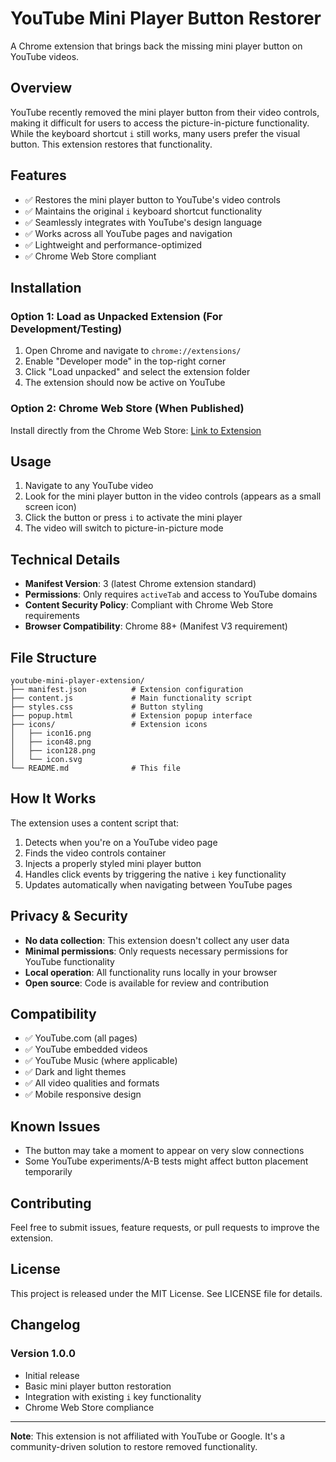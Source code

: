 # YouTube Mini Player Button Restorer

A Chrome extension that brings back the missing mini player button on YouTube videos.

## Overview

YouTube recently removed the mini player button from their video controls, making it difficult for users to access the picture-in-picture functionality. While the keyboard shortcut `i` still works, many users prefer the visual button. This extension restores that functionality.

## Features

- ✅ Restores the mini player button to YouTube's video controls
- ✅ Maintains the original `i` keyboard shortcut functionality  
- ✅ Seamlessly integrates with YouTube's design language
- ✅ Works across all YouTube pages and navigation
- ✅ Lightweight and performance-optimized
- ✅ Chrome Web Store compliant

## Installation

### Option 1: Load as Unpacked Extension (For Development/Testing)

1. Open Chrome and navigate to `chrome://extensions/`
2. Enable "Developer mode" in the top-right corner
3. Click "Load unpacked" and select the extension folder
4. The extension should now be active on YouTube

### Option 2: Chrome Web Store (When Published)

Install directly from the Chrome Web Store: [Link to Extension](https://chromewebstore.google.com/detail/feheoicbfihoddeibbkejjfpmdbiphcb?utm_source=item-share-cb)

## Usage

1. Navigate to any YouTube video
2. Look for the mini player button in the video controls (appears as a small screen icon)
3. Click the button or press `i` to activate the mini player
4. The video will switch to picture-in-picture mode

## Technical Details

- **Manifest Version**: 3 (latest Chrome extension standard)
- **Permissions**: Only requires `activeTab` and access to YouTube domains
- **Content Security Policy**: Compliant with Chrome Web Store requirements
- **Browser Compatibility**: Chrome 88+ (Manifest V3 requirement)

## File Structure

```
youtube-mini-player-extension/
├── manifest.json          # Extension configuration
├── content.js             # Main functionality script
├── styles.css             # Button styling
├── popup.html             # Extension popup interface
├── icons/                 # Extension icons
│   ├── icon16.png
│   ├── icon48.png
│   ├── icon128.png
│   └── icon.svg
└── README.md              # This file
```

## How It Works

The extension uses a content script that:

1. Detects when you're on a YouTube video page
2. Finds the video controls container
3. Injects a properly styled mini player button
4. Handles click events by triggering the native `i` key functionality
5. Updates automatically when navigating between YouTube pages

## Privacy & Security

- **No data collection**: This extension doesn't collect any user data
- **Minimal permissions**: Only requests necessary permissions for YouTube functionality
- **Local operation**: All functionality runs locally in your browser
- **Open source**: Code is available for review and contribution

## Compatibility

- ✅ YouTube.com (all pages)
- ✅ YouTube embedded videos
- ✅ YouTube Music (where applicable)
- ✅ Dark and light themes
- ✅ All video qualities and formats
- ✅ Mobile responsive design

## Known Issues

- The button may take a moment to appear on very slow connections
- Some YouTube experiments/A-B tests might affect button placement temporarily

## Contributing

Feel free to submit issues, feature requests, or pull requests to improve the extension.

## License

This project is released under the MIT License. See LICENSE file for details.

## Changelog

### Version 1.0.0
- Initial release
- Basic mini player button restoration
- Integration with existing `i` key functionality
- Chrome Web Store compliance

---

**Note**: This extension is not affiliated with YouTube or Google. It's a community-driven solution to restore removed functionality.
